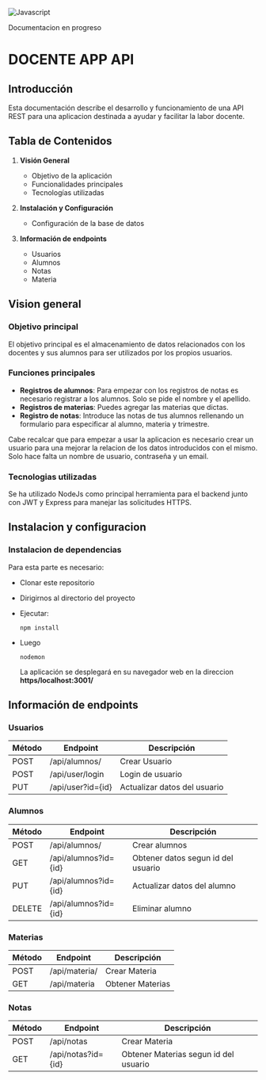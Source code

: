 ![Javascript](https://shields.io/badge/JavaScript-F7DF1E?logo=JavaScript&logoColor=000&style=flat-square)

Documentacion en progreso

# DOCENTE APP API

## Introducción

Esta documentación describe el desarrollo y funcionamiento de una API REST para una aplicacion destinada a ayudar y facilitar la labor docente.

## Tabla de Contenidos

1. **Visión General**

   - Objetivo de la aplicación
   - Funcionalidades principales
   - Tecnologías utilizadas

2. **Instalación y Configuración**

   - Configuración de la base de datos

3. **Información de endpoints**
    - Usuarios
    - Alumnos
    - Notas 
    - Materia

## Vision general

### Objetivo principal

El objetivo principal es el almacenamiento de datos relacionados con los docentes y sus alumnos para ser utilizados por los propios usuarios. 

### Funciones principales

- **Registros de alumnos**: Para empezar con los registros de notas es necesario registrar a los alumnos. Solo se pide el nombre y el apellido.
- **Registros de materias**: Puedes agregar las materias que dictas.
- **Registro de notas**: Introduce las notas de tus alumnos rellenando un formulario para especificar al alumno, materia y trimestre.

Cabe recalcar que para empezar a usar la aplicacion es necesario crear un usuario para una mejorar la relacion de los datos introducidos con el mismo. Solo hace falta un nombre de usuario, contraseña y un email.

### Tecnologias utilizadas

Se ha utilizado NodeJs como principal herramienta para el backend junto con JWT y Express para manejar las solicitudes HTTPS.

## Instalacion y configuracion

### Instalacion de dependencias

Para esta parte es necesario:

- Clonar este repositorio
- Dirigirnos al directorio del proyecto
- Ejecutar:

  ```
  npm install
  ```
- Luego

    ```
    nodemon
    ```
  La aplicación se desplegará en su navegador web en la direccion **https/localhost:3001/**


## Información de endpoints 
### Usuarios
| Método | Endpoint | Descripción |
| ------ | -------- | ----------- |
| POST    | /api/alumnos/| Crear Usuario |
| POST   | /api/user/login | Login de usuario |
| PUT    | /api/user?id={id} |  Actualizar datos del usuario |

### Alumnos
| Método | Endpoint | Descripción |
| ------ | -------- | ----------- |
| POST    | /api/alumnos/| Crear alumnos |
| GET   | /api/alumnos?id={id} |Obtener datos segun id del usuario |
| PUT    | /api/alumnos?id={id} |  Actualizar datos del alumno |
| DELETE    | /api/alumnos?id={id} |Eliminar alumno |

### Materias
| Método | Endpoint | Descripción |
| ------ | -------- | ----------- |
| POST    | /api/materia/| Crear Materia |
| GET   | /api/materia |Obtener Materias|

### Notas
| Método | Endpoint | Descripción |
| ------ | -------- | ----------- |
| POST    | /api/notas| Crear Materia |
| GET   | /api/notas?id={id} |Obtener Materias segun id del usuario|
